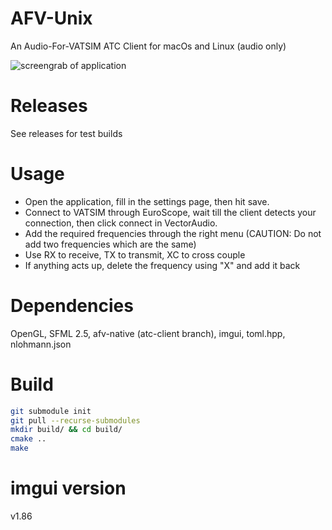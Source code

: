 # AFV-Unix
 An Audio-For-VATSIM ATC Client for macOs and Linux (audio only)

 ![screengrab of application](https://i.imgur.com/bFkTspr.png)

# Releases

See releases for test builds

# Usage

 - Open the application, fill in the settings page, then hit save.
 - Connect to VATSIM through EuroScope, wait till the client detects your connection, then click connect in VectorAudio.
 - Add the required frequencies through the right menu (CAUTION: Do not add two frequencies which are the same)
 - Use RX to receive, TX to transmit, XC to cross couple
 - If anything acts up, delete the frequency using "X" and add it back

# Dependencies

OpenGL, SFML 2.5, afv-native (atc-client branch), imgui, toml.hpp, nlohmann.json

# Build

```sh
git submodule init
git pull --recurse-submodules
mkdir build/ && cd build/
cmake ..
make
```

# imgui version

v1.86
